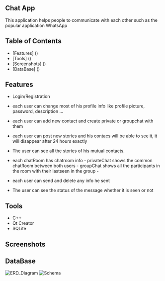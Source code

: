 ## Chat App
This application helps people to communicate with each other such as the popular application WhatsApp


## Table of Contents
- [Features] ()
- [Tools] ()
- [Screenshots] ()
- [DataBase] ()

## Features
- Login/Registration
- each user can change most of his profile info like profile picture, password, description ...
- each user can add new contact and create private or groupchat with them
- each user can post new stories and his contacs will be able to see it, it will disappear after 24 hours exactly
- The user can see all the stories of his mutual contacts.
- each chatRoom has chatroom info - privateChat shows the common chatRoom between both users 
                                  - groupChat shows all the participants in the room with their lastseen in the group
                                  - 
                                  
- each user can send and delete any info he sent
- The user can see the status of the message whether it is seen or not
## Tools
- C++
- Qt Creator
- SQLite
## Screenshots


## DataBase
![ERD_Diagram](https://user-images.githubusercontent.com/83420413/171068520-cc285b9e-804a-4791-839f-bfcd26fac8d7.jpg)
![Schema](https://user-images.githubusercontent.com/83420413/171070813-bfd8b5f9-cc6b-4d07-bcd1-dc5d3de37a63.jpg)
